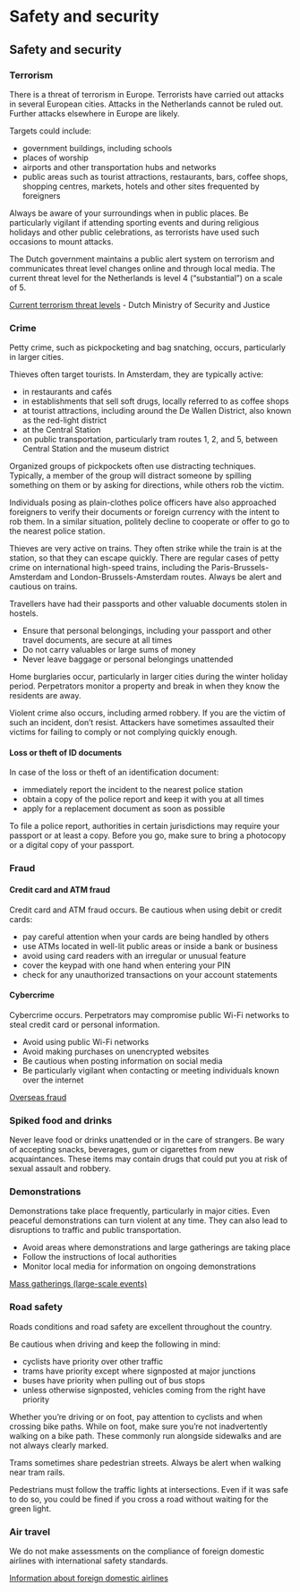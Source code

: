 # Safety and security

## Safety and security

### Terrorism

There is a threat of terrorism in Europe. Terrorists have carried out attacks in several European cities. Attacks in the Netherlands cannot be ruled out. Further attacks elsewhere in Europe are likely.

Targets could include:

* government buildings, including schools
* places of worship
* airports and other transportation hubs and networks
* public areas such as tourist attractions, restaurants, bars, coffee shops, shopping centres, markets, hotels and other sites frequented by foreigners

Always be aware of your surroundings when in public places. Be particularly vigilant if attending sporting events and during religious holidays and other public celebrations, as terrorists have used such occasions to mount attacks.

The Dutch government maintains a public alert system on terrorism and communicates threat level changes online and through local media. The current threat level for the Netherlands is level 4 (“substantial”) on a scale of 5.

[Current terrorism threat levels](https://english.nctv.nl/topics/terrorist-threat-assessment-netherlands) - Dutch Ministry of Security and Justice

### Crime

Petty crime, such as pickpocketing and bag snatching, occurs, particularly in larger cities.

Thieves often target tourists. In Amsterdam, they are typically active:

* in restaurants and cafés
* in establishments that sell soft drugs, locally referred to as coffee shops
* at tourist attractions, including around the De Wallen District, also known as the red-light district
* at the Central Station
* on public transportation, particularly tram routes 1, 2, and 5, between Central Station and the museum district

Organized groups of pickpockets often use distracting techniques. Typically, a member of the group will distract someone by spilling something on them or by asking for directions, while others rob the victim.

Individuals posing as plain-clothes police officers have also approached foreigners to verify their documents or foreign currency with the intent to rob them. In a similar situation, politely decline to cooperate or offer to go to the nearest police station.

Thieves are very active on trains. They often strike while the train is at the station, so that they can escape quickly. There are regular cases of petty crime on international high-speed trains, including the Paris-Brussels-Amsterdam and London-Brussels-Amsterdam routes. Always be alert and cautious on trains.

Travellers have had their passports and other valuable documents stolen in hostels.

* Ensure that personal belongings, including your passport and other travel documents, are secure at all times
* Do not carry valuables or large sums of money
* Never leave baggage or personal belongings unattended

Home burglaries occur, particularly in larger cities during the winter holiday period. Perpetrators monitor a property and break in when they know the residents are away.

Violent crime also occurs, including armed robbery. If you are the victim of such an incident, don’t resist. Attackers have sometimes assaulted their victims for failing to comply or not complying quickly enough.

#### Loss or theft of ID documents

In case of the loss or theft of an identification document:

* immediately report the incident to the nearest police station
* obtain a copy of the police report and keep it with you at all times
* apply for a replacement document as soon as possible

To file a police report, authorities in certain jurisdictions may require your passport or at least a copy. Before you go, make sure to bring a photocopy or a digital copy of your passport.

### Fraud

#### Credit card and ATM fraud

Credit card and ATM fraud occurs. Be cautious when using debit or credit cards:

* pay careful attention when your cards are being handled by others
* use ATMs located in well-lit public areas or inside a bank or business
* avoid using card readers with an irregular or unusual feature
* cover the keypad with one hand when entering your PIN
* check for any unauthorized transactions on your account statements

#### Cybercrime

Cybercrime occurs. Perpetrators may compromise public Wi-Fi networks to steal credit card or personal information.

* Avoid using public Wi-Fi networks
* Avoid making purchases on unencrypted websites
* Be cautious when posting information on social media
* Be particularly vigilant when contacting or meeting individuals known over the internet

[Overseas fraud](https://travel.gc.ca/travelling/health-safety/overseas-fraud)

### Spiked food and drinks

Never leave food or drinks unattended or in the care of strangers. Be wary of accepting snacks, beverages, gum or cigarettes from new acquaintances. These items may contain drugs that could put you at risk of sexual assault and robbery.

### Demonstrations

Demonstrations take place frequently, particularly in major cities. Even peaceful demonstrations can turn violent at any time. They can also lead to disruptions to traffic and public transportation.

* Avoid areas where demonstrations and large gatherings are taking place
* Follow the instructions of local authorities
* Monitor local media for information on ongoing demonstrations

[Mass gatherings (large-scale events)](https://travel.gc.ca/travelling/health-safety/mass-gatherings)

### Road safety

Roads conditions and road safety are excellent throughout the country.

Be cautious when driving and keep the following in mind:

* cyclists have priority over other traffic
* trams have priority except where signposted at major junctions
* buses have priority when pulling out of bus stops
* unless otherwise signposted, vehicles coming from the right have priority

Whether you’re driving or on foot, pay attention to cyclists and when crossing bike paths. While on foot, make sure you’re not inadvertently walking on a bike path. These commonly run alongside sidewalks and are not always clearly marked.

Trams sometimes share pedestrian streets. Always be alert when walking near tram rails.

Pedestrians must follow the traffic lights at intersections. Even if it was safe to do so, you could be fined if you cross a road without waiting for the green light.

### Air travel

We do not make assessments on the compliance of foreign domestic airlines with international safety standards.

[Information about foreign domestic airlines](https://travel.gc.ca/air/in-flight-safety#other)